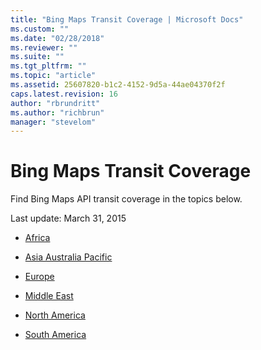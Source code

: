 ```yaml
---
title: "Bing Maps Transit Coverage | Microsoft Docs"
ms.custom: ""
ms.date: "02/28/2018"
ms.reviewer: ""
ms.suite: ""
ms.tgt_pltfrm: ""
ms.topic: "article"
ms.assetid: 25607820-b1c2-4152-9d5a-44ae04370f2f
caps.latest.revision: 16
author: "rbrundritt"
ms.author: "richbrun"
manager: "stevelom"
---
```

# Bing Maps Transit Coverage
Find Bing Maps API transit coverage in the topics below.  
  
 Last update: March 31, 2015  
  
-   [Africa](../coverage/africa-transit-coverage.md)  
  
-   [Asia Australia Pacific](../coverage/asia-australia-pacific-transit-coverage.md)  
  
-   [Europe](../coverage/europe-transit-coverage.md)  
  
-   [Middle East](../coverage/middle-east-transit-coverage.md)  
  
-   [North America](../coverage/north-america-transit-coverage.md)  
  
-   [South America](../coverage/south-america-transit-coverage.md)